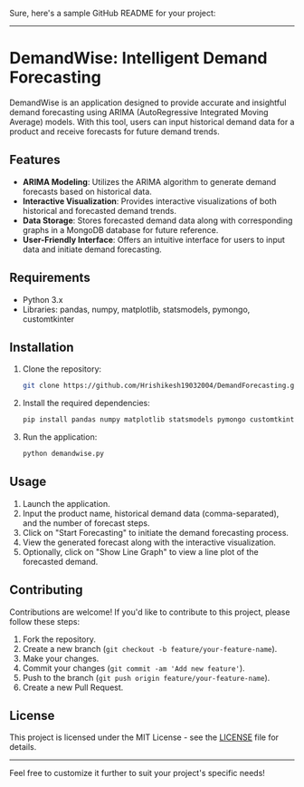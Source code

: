 Sure, here's a sample GitHub README for your project:

---

# DemandWise: Intelligent Demand Forecasting

DemandWise is an application designed to provide accurate and insightful demand forecasting using ARIMA (AutoRegressive Integrated Moving Average) models. With this tool, users can input historical demand data for a product and receive forecasts for future demand trends.

## Features

- **ARIMA Modeling**: Utilizes the ARIMA algorithm to generate demand forecasts based on historical data.
- **Interactive Visualization**: Provides interactive visualizations of both historical and forecasted demand trends.
- **Data Storage**: Stores forecasted demand data along with corresponding graphs in a MongoDB database for future reference.
- **User-Friendly Interface**: Offers an intuitive interface for users to input data and initiate demand forecasting.

## Requirements

- Python 3.x
- Libraries: pandas, numpy, matplotlib, statsmodels, pymongo, customtkinter

## Installation

1. Clone the repository:

   ```bash
   git clone https://github.com/Hrishikesh19032004/DemandForecasting.git
   ```

2. Install the required dependencies:

   ```bash
   pip install pandas numpy matplotlib statsmodels pymongo customtkinter
   ```

3. Run the application:

   ```bash
   python demandwise.py
   ```

## Usage

1. Launch the application.
2. Input the product name, historical demand data (comma-separated), and the number of forecast steps.
3. Click on "Start Forecasting" to initiate the demand forecasting process.
4. View the generated forecast along with the interactive visualization.
5. Optionally, click on "Show Line Graph" to view a line plot of the forecasted demand.

## Contributing

Contributions are welcome! If you'd like to contribute to this project, please follow these steps:

1. Fork the repository.
2. Create a new branch (`git checkout -b feature/your-feature-name`).
3. Make your changes.
4. Commit your changes (`git commit -am 'Add new feature'`).
5. Push to the branch (`git push origin feature/your-feature-name`).
6. Create a new Pull Request.

## License

This project is licensed under the MIT License - see the [LICENSE](LICENSE) file for details.

---

Feel free to customize it further to suit your project's specific needs!
